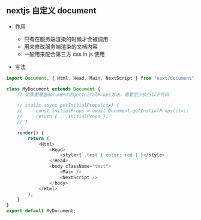 ## nextjs 自定义 document

-   作用

    -   只有在服务端渲染的时候才会被调用
    -   用来修改服务端渲染的文档内容
    -   一般用来配合第三方 css in js 使用

-   写法

```js
import Document, { Html, Head, Main, NextScript } from "next/document";

class MyDocument extends Document {
    // 如果要覆盖document的getInitalProps方法，需要至少执行以下代码

    // static async getInitialProps(ctx) {
    //     const initialProps = await Document.getInitialProps(ctx);
    //     return { ...initialProps };
    // }

    render() {
        return (
            <Html>
                <Head>
                    <style>{`.test { color: red }`}</style>
                </Head>
                <body className="test">
                    <Main />
                    <NextScript />
                </body>
            </Html>
        );
    }
}
export default MyDocument;
```
